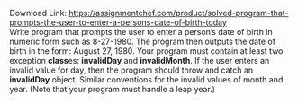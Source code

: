 Download Link: https://assignmentchef.com/product/solved-program-that-prompts-the-user-to-enter-a-persons-date-of-birth-today
<br>
Write program that prompts the user to enter a person’s date of birth in numeric form such as 8-27-1980. The program then outputs the date of birth in the form: August 27, 1980. Your program must contain at least two exception <strong>class</strong>es: <strong>invalidDay</strong> and <strong>invalidMonth</strong>. If the user enters an invalid value for day, then the program should throw and catch an <strong>invalidDay</strong> object. Similar conventions for the invalid values of month and year. (Note that your program must handle a leap year.)
